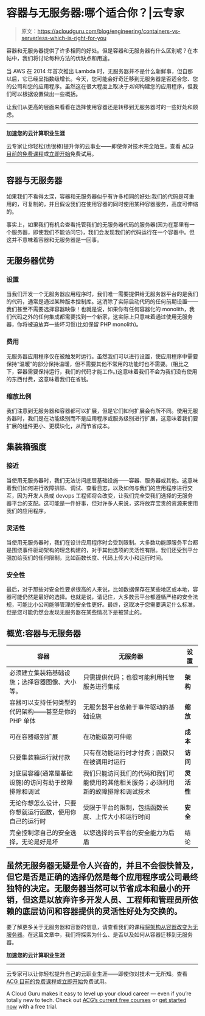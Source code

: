 # 容器与无服务器:哪个适合你？|云专家

> 原文：<https://acloudguru.com/blog/engineering/containers-vs-serverless-which-is-right-for-you>

容器和无服务器提供了许多相同的好处。但是容器和无服务器有什么区别呢？在本帖中，我们将讨论每种方法的优缺点和用途。

当 AWS 在 2014 年首次推出 Lambda 时，无服务器并不是什么新鲜事，但自那以后，它已经呈指数级增长。今天，您可能会好奇迁移到无服务器是否适合您、您的公司和您的应用程序。虽然这在很大程度上取决于*如何*构建您的应用程序，但我们可以根据设置做出一些概括。

让我们从更高的层面来看看在选择使用容器还是转移到无服务器时的一些好处和顾虑。

* * *

**加速您的云计算职业生涯**

云专家让你轻松(也很棒)提升你的云事业——即使你对技术完全陌生。查看 [ACG 目前的免费课程](https://acloudguru.com/blog/news/whats-free-at-acg)或[立即开始](https://acloudguru.com/pricing)免费试用。

* * *

## 容器与无服务器

如果我们不看得太深，容器和无服务器似乎有许多相同的好处:我们的代码是可重用的，可复制的，并且假设我们在使用容器的同时使用某种容器服务，高度可伸缩的。

事实上，如果我们有机会查看托管我们的无服务器代码的服务器(因为在那里有一个服务器，即使我们不能访问它)，我们会发现我们的代码运行在一个容器中。但这并不意味着容器和无服务器是一回事。

## 无服务器优势

### 设置

当我们开发一个无服务器应用程序时，我们唯一需要提供给无服务器平台的是我们的代码，通常是通过某种版本控制库。这消除了实际启动代码的任何前期设置——我们甚至不需要选择容器映像！也就是说，如果你有任何容器化的 monolith，我们代码之外的任何集成都需要找到一个新家，这实际上只意味着通过使用无服务器，你将被迫放弃一些坏习惯(比如保留 PHP monolith)。

### 费用

无服务器应用程序仅在被触发时运行。虽然我们可以进行设置，使应用程序中需要保持“温暖”的部分保持温暖，但不需要其他不常用的功能时也不需要。(相比之下，容器需要保持运行，我们的代码才能工作。)这意味着我们不会为我们没有使用的东西付费，这意味着我们在省钱。

### 缩放比例

我们注意到无服务器和容器都可以扩展，但是它们如何扩展会有所不同。使用无服务器时，我们是在功能级别而不是应用程序或服务级别进行扩展，这意味着我们要扩展的组件更小、更模块化，从而节省成本。

## 集装箱强度

### 接近

当使用无服务器时，我们无法访问底层基础设施——容器、服务器或其他。这意味着我们如何进行故障排除、调试、查看日志，以及如何与我们的应用程序进行交互，因为开发人员或 devops 工程师将会改变，让我们完全受我们选择的无服务器平台的支配。这可能是一件好事，但对许多人来说，这将放弃宝贵的资源来使用我们的应用程序。

### 灵活性

当使用无服务器时，我们在设计应用程序时会受到限制。大多数功能即服务平台都是围绕事件驱动架构的理念构建的，对于其他选项的灵活性有限。我们还受到平台强加给我们的任何限制，比如函数长度、代码上传大小和运行时间。

### 安全性

最后，对于那些对安全性要求很高的人来说，比如数据保存在某些地区或本地，容器可能仍然是最好的选择。也就是说，请记住，大多数云平台都遵循严格的安全法规，可能比小公司能够管理的安全性更好。最终，这取决于您需要满足什么标准，但是您可能仍然会发现无服务器在某些情况下是被禁止的。

## 概览:容器与无服务器

| 容器 | 无服务器 | **设置** |
| --- | --- | --- |
| 必须建立集装箱基础设施；选择容器图像、大小等。 | 只需提供代码；也很可能利用托管服务进行集成 | **架构** |
| 容器可以支持任何类型的代码架构——甚至是你的 PHP 单体 | 无服务器平台依赖于事件驱动的基础设施 | **缩放** |
| 可在容器级别扩展 | 在功能级别可伸缩 | **成本** |
| 只要集装箱运行就付款 | 只有在功能运行时才付费；函数只在被调用时运行 | **访问** |
| 对底层容器(通常是基础设施)的访问有助于故障排除和调试 | 我们只能访问我们的代码和我们可能使用的其他相关服务；必须利用新的故障排除和调试技术 | **灵活性** |
| 无论你想怎么设计，只要你想就运行函数，使用你自己的运行时 | 受限于平台的限制，包括函数长度、上传大小和运行时间 | **安全** |
| 完全控制您自己的安全选择，无论是好是坏 | 以您选择的云平台的安全能力为后盾 | 结论 |

## 虽然无服务器无疑是令人兴奋的，并且不会很快普及，但它是否是正确的选择仍然是每个应用程序或公司最终独特的决定。无服务器当然可以节省成本和最小的开销，但这是以放弃许多开发人员、工程师和管理员所依赖的底层访问和容器提供的灵活性好处为交换的。

要了解更多关于无服务器和容器的信息，请查看我们的课程[将架构从容器改变为无服务器](https://acloudguru.com/course/changing-architectures-from-containers-to-serverless)。在这篇文章中，我们将探索为什么、是否以及如何从容器迁移到无服务器。

**加速您的云计算职业生涯**

* * *

云专家可以让你轻松提升自己的云职业生涯——即使你对技术一无所知。查看 [ACG 目前的免费课程](https://acloudguru.com/blog/news/whats-free-at-acg)或[立即开始](https://acloudguru.com/pricing)免费试用。

A Cloud Guru makes it easy to level up your cloud career — even if you’re totally new to tech. Check out [ACG’s current free courses](https://acloudguru.com/blog/news/whats-free-at-acg) or [get started now](https://acloudguru.com/pricing) with a free trial.